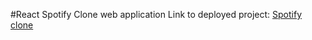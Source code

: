 #React Spotify Clone web application
Link to deployed project: <a href="https://spotifyclone-bythomas.web.app">Spotify clone</a>
